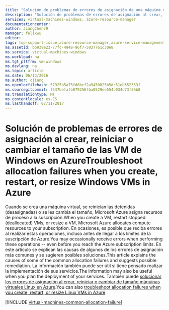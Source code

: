 ```yaml
---
title: "Solución de problemas de errores de asignación de una máquina virtual de Windows | Microsoft Docs"
description: "Solución de problemas de errores de asignación al crear, reiniciar o cambiar el tamaño de una VM de Windows en Azure"
services: virtual-machines-windows, azure-resource-manager
documentationcenter: 
author: JiangChen79
manager: felixwu
editor: 
tags: top-support-issue,azure-resource-manager,azure-service-management
ms.assetid: bb939e23-77fc-4948-96f7-5037761c30e8
ms.service: virtual-machines-windows
ms.workload: na
ms.tgt_pltfrm: vm-windows
ms.devlang: na
ms.topic: article
ms.date: 06/13/2016
ms.author: cjiang
ms.openlocfilehash: 57925b5a75fd8bcf2a9450025b5dc51eb552353f
ms.sourcegitcommit: f537befafb079256fba0529ee554c034d73f36b0
ms.translationtype: MT
ms.contentlocale: es-ES
ms.lasthandoff: 07/11/2017
---
```

# <a name="troubleshoot-allocation-failures-when-you-create-restart-or-resize-windows-vms-in-azure"></a><span data-ttu-id="1131a-103">Solución de problemas de errores de asignación al crear, reiniciar o cambiar el tamaño de las VM de Windows en Azure</span><span class="sxs-lookup"><span data-stu-id="1131a-103">Troubleshoot allocation failures when you create, restart, or resize Windows VMs in Azure</span></span>
<span data-ttu-id="1131a-104">Cuando se crea una máquina virtual, se reinician las detenidas (desasignadas) o se les cambia el tamaño, Microsoft Azure asigna recursos de proceso a la suscripción.</span><span class="sxs-lookup"><span data-stu-id="1131a-104">When you create a VM, restart stopped (deallocated) VMs, or resize a VM, Microsoft Azure allocates compute resources to your subscription.</span></span> <span data-ttu-id="1131a-105">En ocasiones, es posible que reciba errores al realizar estas operaciones, incluso antes de llegar a los límites de la suscripción de Azure.</span><span class="sxs-lookup"><span data-stu-id="1131a-105">You may occasionally receive errors when performing these operations -- even before you reach the Azure subscription limits.</span></span> <span data-ttu-id="1131a-106">En este artículo se explican las causas de algunos de los errores de asignación más comunes y se sugieren posibles soluciones.</span><span class="sxs-lookup"><span data-stu-id="1131a-106">This article explains the causes of some of the common allocation failures and suggests possible remediation.</span></span> <span data-ttu-id="1131a-107">La información también puede ser útil si tiene pensado realizar la implementación de sus servicios.</span><span class="sxs-lookup"><span data-stu-id="1131a-107">The information may also be useful when you plan the deployment of your services.</span></span> <span data-ttu-id="1131a-108">También puede [solucionar los errores de asignación al crear, reiniciar o cambiar de tamaño máquinas virtuales Linux en Azure](../linux/allocation-failure.md?toc=%2fazure%2fvirtual-machines%2flinux%2ftoc.json).</span><span class="sxs-lookup"><span data-stu-id="1131a-108">You can also [troubleshoot allocation failures when you create, restart, or resize Linux VMs in Azure](../linux/allocation-failure.md?toc=%2fazure%2fvirtual-machines%2flinux%2ftoc.json).</span></span>

[!INCLUDE [virtual-machines-common-allocation-failure](../../../includes/virtual-machines-common-allocation-failure.md)]

